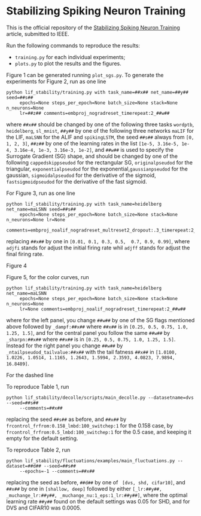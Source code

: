 # Stabilizing Spiking Neuron Training

This is the official repository of the [Stabilizing Spiking Neuron Training](https://arxiv.org/abs/2202.00282) 
article, submitted to IEEE.

Run the following commands to reproduce the results:

- ```training.py``` for each individual experiments;
- ```plots.py``` to plot the results and the figures.

Figure 1 can be generated running ```plot_sgs.py```. To generate the experiments
for Figure 2, run as one line

```
python lif_stability/training.py with task_name=##x## net_name=##y## seed=##s##
     epochs=None steps_per_epoch=None batch_size=None stack=None n_neurons=None 
     lr=##z## comments=embproj_nogradreset_timerepeat:2_##w## 
```


where ```##x##``` should be changed by one of the following three tasks ```wordptb```, ```heidelberg```, ```sl_mnist```,
```##y##``` by one of the following three networks ```maLIF``` for the LIF, 
```maLSNN``` for the ALIF and ```spikingLSTM```, the seed ```##s##``` always from ```[0, 1, 2, 3]```,
```##z##``` by one of the learning rates in the list ```[1e-5, 3.16e-5, 1e-4, 3.16e-4, 1e-3, 3.16e-3, 1e-2]```, 
and ```##w##``` is used to specify the Surrogate Gradient (SG) shape, and should be changed by one of the following 
```cappedskippseudod``` for the rectangular SG, ```originalpseudod``` for the triangular,
```exponentialpseudod``` for the exponential,```gaussianpseudod``` for the gaussian, 
```sigmoidalpseudod``` for the derivative of the sigmoid, 
```fastsigmoidpseudod``` for the derivative of the fast sigmoid.



For Figure 3, run as one line

```
python lif_stability/training.py with task_name=heidelberg net_name=maLSNN seed=##s##
     epochs=None steps_per_epoch=None batch_size=None stack=None n_neurons=None lr=None
     comments=embproj_noalif_nogradreset_multreset2_dropout:.3_timerepeat:2_annealing_v0m_adjfi:##x##_adjff:.01 
```

replacing ```##x##``` by one in ```[0.01, 0.1, 0.3, 0.5,  0.7, 0.9, 0.99]```, where ```adjfi``` 
stands for adjust the initial firing rate whil ```adjff``` stands for adjust the final firing rate.


Figure 4



Figure 5, for the color curves, run

```
python lif_stability/training.py with task_name=heidelberg net_name=maLSNN 
     epochs=None steps_per_epoch=None batch_size=None stack=None n_neurons=None 
     lr=None comments=embproj_noalif_nogradreset_timerepeat:2_##w## 
```

where for the left panel, you change ```##w##``` by one of the SG flags mentioned above
followed by ```_dampf:##x##``` where ```##x##``` is in ```[0.25, 0.5, 0.75, 1.0, 1.25, 1.5]```,
and for the central panel you follow the same ```##w##``` by ```_sharpn:##x##```
where ```##x##``` is in ```[0.25, 0.5, 0.75, 1.0, 1.25, 1.5]```. Instead for the right panel
you change ```##w##``` by ```_ntailpseudod_tailvalue:##x##``` with the tail fatness ```##x##```
in ```[1.0100, 1.0226, 1.0514, 1.1165, 1.2643, 1.5994, 2.3593, 4.0823, 7.9894, 16.8489]```.

For the dashed line



To reproduce Table 1, run

```
python lif_stability/decolle/scripts/main_decolle.py --datasetname=dvs --seed=##s##
     --comments=##x## 
```

replacing the seed ```##s##``` as before, and
```##x##``` by ```frcontrol_frfrom:0.158_lmbd:100_switchep:1``` for the 0.158 case,
by ```frcontrol_frfrom:0.5_lmbd:100_switchep:1``` for the 0.5 case, and keeping it empty for the
default setting.

To reproduce Table 2, run

```
python lif_stability/fluctuations/examples/main_fluctuations.py --dataset=##d## --seed=##s##
     --epochs=-1 --comments=##x## 
```

replacing the seed as before, ```##d##``` by one of ``` [dvs, shd, cifar10]```, and 
```##x##``` by one in ```[shallow, deep]``` followed by either ```[_lr:##y##, _muchange_lr:##y##, _muchange_nu:1_eps:1_lr:##y##]```,
where the optimal learning rate ```##y##``` found on the default settings was 0.05 for SHD, 
and for DVS and CIFAR10 was 0.0005.
